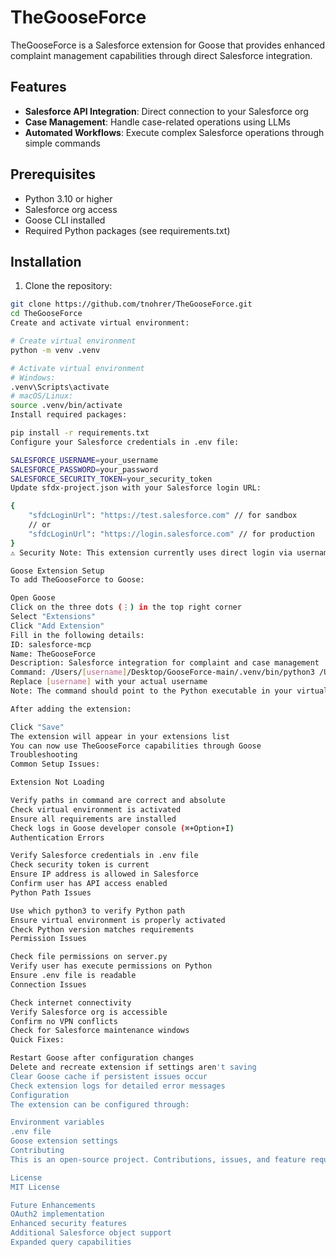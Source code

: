# TheGooseForce
TheGooseForce is a Salesforce extension for Goose that provides enhanced complaint management capabilities through direct Salesforce integration.

## Features
- **Salesforce API Integration**: Direct connection to your Salesforce org
- **Case Management**: Handle case-related operations using LLMs
- **Automated Workflows**: Execute complex Salesforce operations through simple commands

## Prerequisites
- Python 3.10 or higher
- Salesforce org access
- Goose CLI installed
- Required Python packages (see requirements.txt)

## Installation

1. Clone the repository:
```bash
git clone https://github.com/tnohrer/TheGooseForce.git
cd TheGooseForce
Create and activate virtual environment:

# Create virtual environment
python -m venv .venv

# Activate virtual environment
# Windows:
.venv\Scripts\activate
# macOS/Linux:
source .venv/bin/activate
Install required packages:

pip install -r requirements.txt
Configure your Salesforce credentials in .env file:

SALESFORCE_USERNAME=your_username
SALESFORCE_PASSWORD=your_password
SALESFORCE_SECURITY_TOKEN=your_security_token
Update sfdx-project.json with your Salesforce login URL:

{
    "sfdcLoginUrl": "https://test.salesforce.com" // for sandbox
    // or
    "sfdcLoginUrl": "https://login.salesforce.com" // for production
}
⚠️ Security Note: This extension currently uses direct login via username, password, and security token. Future versions will implement OAuth2 for enhanced security.

Goose Extension Setup
To add TheGooseForce to Goose:

Open Goose
Click on the three dots (⋮) in the top right corner
Select "Extensions"
Click "Add Extension"
Fill in the following details:
ID: salesforce-mcp
Name: TheGooseForce
Description: Salesforce integration for complaint and case management
Command: /Users/[username]/Desktop/GooseForce-main/.venv/bin/python3 /Users/[username]/Desktop/GooseForce-main/server.py
Replace [username] with your actual username
Note: The command should point to the Python executable in your virtual environment and the server.py file in your installation directory. Make sure to use absolute paths.

After adding the extension:

Click "Save"
The extension will appear in your extensions list
You can now use TheGooseForce capabilities through Goose
Troubleshooting
Common Setup Issues:

Extension Not Loading

Verify paths in command are correct and absolute
Check virtual environment is activated
Ensure all requirements are installed
Check logs in Goose developer console (⌘+Option+I)
Authentication Errors

Verify Salesforce credentials in .env file
Check security token is current
Ensure IP address is allowed in Salesforce
Confirm user has API access enabled
Python Path Issues

Use which python3 to verify Python path
Ensure virtual environment is properly activated
Check Python version matches requirements
Permission Issues

Check file permissions on server.py
Verify user has execute permissions on Python
Ensure .env file is readable
Connection Issues

Check internet connectivity
Verify Salesforce org is accessible
Confirm no VPN conflicts
Check for Salesforce maintenance windows
Quick Fixes:

Restart Goose after configuration changes
Delete and recreate extension if settings aren't saving
Clear Goose cache if persistent issues occur
Check extension logs for detailed error messages
Configuration
The extension can be configured through:

Environment variables
.env file
Goose extension settings
Contributing
This is an open-source project. Contributions, issues, and feature requests are welcome.

License
MIT License

Future Enhancements
OAuth2 implementation
Enhanced security features
Additional Salesforce object support
Expanded query capabilities

